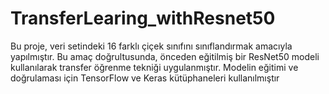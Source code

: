 # TransferLearing_withResnet50
Bu proje, veri setindeki 16 farklı çiçek sınıfını sınıflandırmak amacıyla yapılmıştır. Bu amaç doğrultusunda, önceden eğitilmiş bir ResNet50 modeli kullanılarak transfer öğrenme tekniği uygulanmıştır. Modelin eğitimi ve doğrulaması için TensorFlow ve Keras kütüphaneleri kullanılmıştır
